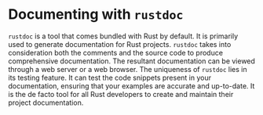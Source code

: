 # Documenting with `rustdoc`

`rustdoc` is a tool that comes bundled with Rust by default. It is primarily used to generate documentation for Rust projects. `rustdoc` takes into consideration both the comments and the source code to produce comprehensive documentation. The resultant documentation can be viewed through a web server or a web browser. The uniqueness of `rustdoc` lies in its testing feature. It can test the code snippets present in your documentation, ensuring that your examples are accurate and up-to-date. It is the de facto tool for all Rust developers to create and maintain their project documentation.